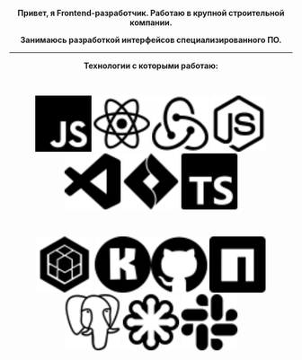 <div align='center'>
  
__Привет, я Frontend-разработчик. Работаю в крупной строительной компании.__
 
  __Занимаюсь разработкой интерфейсов специализированного ПО.__

---

  
__Технологии с которыми работаю:__ 
  
<br/>
  
<img src ='javascript.svg' alt='javascript' width='100'/>   <img src = 'react.svg' alt='react' width='100'> <img src = 'redux.svg' alt='redux' width='100'> <img src = 'nodedotjs.svg' alt='node.js' width='100'> <img src = 'visualstudiocode.svg' alt='vscode' width='100'> <img src = 'jirasoftware.svg' alt='jira' width='100'> <img src = 'typescript.svg' alt='typescript' width='100'>
  
<br/>
  
<img src = 'sequelize.svg' alt='sequelize' width='100'> <img src = 'konva.svg' alt='konva' width='100'><img src = 'github.svg' alt='github' width='100'>  <img src = 'npm.svg' alt='npm' width='100'> <img src = 'postgresql.svg' alt='postgres' width='100'>  <img src = 'svg.svg' alt='svg' width='100'> <img src = 'slack.svg' alt='slack' width='100'>
